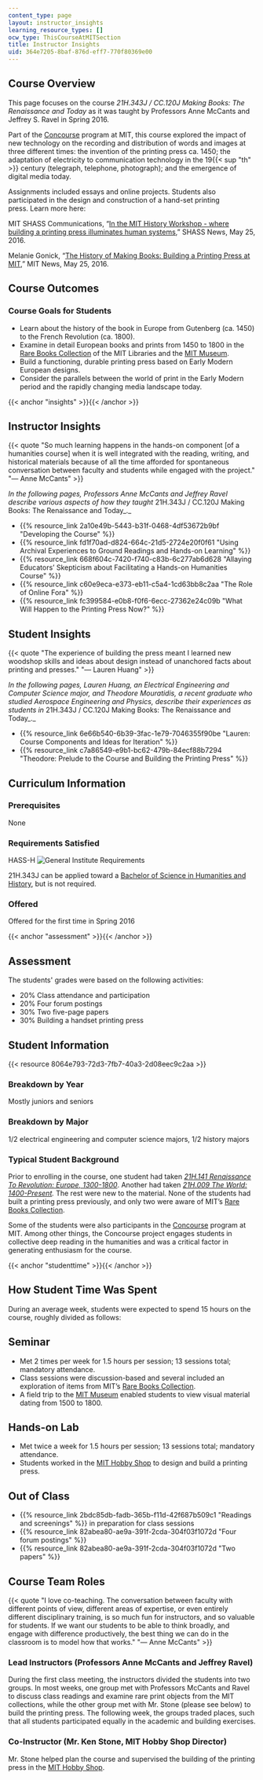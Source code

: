 ```yaml
---
content_type: page
layout: instructor_insights
learning_resource_types: []
ocw_type: ThisCourseAtMITSection
title: Instructor Insights
uid: 364e7205-8baf-876d-eff7-770f80369e00
---
```


Course Overview
---------------

This page focuses on the course _21H.343J / CC.120J_ _Making Books: The Renaissance and Today_ as it was taught by Professors Anne McCants and Jeffrey S. Ravel in Spring 2016.

Part of the [Concourse](http://concourse.mit.edu/) program at MIT, this course explored the impact of new technology on the recording and distribution of words and images at three different times: the invention of the printing press ca. 1450; the adaptation of electricity to communication technology in the 19{{< sup "th" >}} century (telegraph, telephone, photograph); and the emergence of digital media today.

Assignments included essays and online projects. Students also participated in the design and construction of a hand-set printing press. Learn more here:

MIT SHASS Communications, “[In the MIT History Workshop - where building a printing press illuminates human systems](http://shass.mit.edu/news/news-2016-mens-et-manus-in-the-history-workshop),” SHASS News, May 25, 2016.

Melanie Gonick, “[The History of Making Books: Building a Printing Press at MIT](https://www.youtube.com/watch?v=ioPT8oDoG_I&feature=youtu.be),” MIT News, May 25, 2016.

Course Outcomes
---------------

### Course Goals for Students

*   Learn about the history of the book in Europe from Gutenberg (ca. 1450) to the French Revolution (ca. 1800).
*   Examine in detail European books and prints from 1450 to 1800 in the [Rare Books Collection](http://libraries.mit.edu/archives/research/rare-books.html) of the MIT Libraries and the [MIT Museum](http://web.mit.edu/museum/).
*   Build a functioning, durable printing press based on Early Modern European designs.
*   Consider the parallels between the world of print in the Early Modern period and the rapidly changing media landscape today.

{{< anchor "insights" >}}{{< /anchor >}}

Instructor Insights
-------------------

{{< quote "So much learning happens in the hands-on component [of a humanities course] when it is well integrated with the reading, writing, and historical materials because of all the time afforded for spontaneous conversation between faculty and students while engaged with the project." "— Anne McCants" >}}

_In the following pages, Professors Anne McCants and Jeffrey Ravel describe various aspects of how they taught_ 21H.343J / CC.120J Making Books: The Renaissance and Today_._

*   {{% resource_link 2a10e49b-5443-b31f-0468-4df53672b9bf "Developing the Course" %}}
*   {{% resource_link fd1f70ad-d824-664c-21d5-2724e20f0f61 "Using Archival Experiences to Ground Readings and Hands-on Learning" %}}
*   {{% resource_link 668f604c-7420-f740-c83b-6c277ab6d628 "Allaying Educators’ Skepticism about Facilitating a Hands-on Humanities Course" %}}
*   {{% resource_link c60e9eca-e373-eb11-c5a4-1cd63bb8c2aa "The Role of Online Fora" %}}
*   {{% resource_link fc399584-e0b8-f0f6-6ecc-27362e24c09b "What Will Happen to the Printing Press Now?" %}}

Student Insights
----------------

{{< quote "The experience of building the press meant I learned new woodshop skills and ideas about design instead of unanchored facts about printing and presses." "— Lauren Huang" >}}

_In the following pages, Lauren Huang, an Electrical Engineering and Computer Science major, and Theodore Mouratidis, a recent graduate who studied Aerospace Engineering and Physics, describe their experiences as students in_ 21H.343J / CC.120J Making Books: The Renaissance and Today_._

*   {{% resource_link 6e66b540-6b39-3fac-1e79-7046355f90be "Lauren: Course Components and Ideas for Iteration" %}}
*   {{% resource_link c7a86549-e9b1-bc62-479b-84ecf88b7294 "Theodore: Prelude to the Course and Building the Printing Press" %}}

Curriculum Information
----------------------

### Prerequisites

None

### Requirements Satisfied

HASS-H ![General Institute Requirements](/images/educator/icon-question-hass-h.png)

21H.343J can be applied toward a [Bachelor of Science in Humanities and History](http://history.mit.edu/undergraduate), but is not required.

### Offered

Offered for the first time in Spring 2016

{{< anchor "assessment" >}}{{< /anchor >}}

Assessment
----------

The students' grades were based on the following activities:

- 20% Class attendance and participation
- 20% Four forum postings
- 30% Two five-page papers
- 30% Building a handset printing press

Student Information
-------------------

{{< resource 8064e793-72d3-7fb7-40a3-2d08eec9c2aa >}}

### Breakdown by Year

Mostly juniors and seniors

### Breakdown by Major

1/2 electrical engineering and computer science majors, 1/2 history majors

### Typical Student Background

Prior to enrolling in the course, one student had taken [_21H.141 Renaissance To Revolution: Europe, 1300-1800_](/courses/21h-141-renaissance-to-revolution-europe-1300-1800-spring-2015/). Another had taken [_21H.009 The World: 1400-Present_](/courses/21h-009-the-world-1400-present-spring-2014/)_._ The rest were new to the material. None of the students had built a printing press previously, and only two were aware of MIT’s [Rare Books Collection](http://libraries.mit.edu/archives/research/rare-books.html).

Some of the students were also participants in the [Concourse](http://concourse.mit.edu/) program at MIT. Among other things, the Concourse project engages students in collective deep reading in the humanities and was a critical factor in generating enthusiasm for the course.

{{< anchor "studenttime" >}}{{< /anchor >}}

How Student Time Was Spent
--------------------------

During an average week, students were expected to spend 15 hours on the course, roughly divided as follows:

Seminar
-------

*   Met 2 times per week for 1.5 hours per session; 13 sessions total; mandatory attendance.
*   Class sessions were discussion-based and several included an exploration of items from MIT’s [Rare Books Collection](http://libraries.mit.edu/archives/research/rare-books.html).
*   A field trip to the [MIT Museum](http://mitmuseum.mit.edu/) enabled students to view visual material dating from 1500 to 1800.

Hands-on Lab
------------

*   Met twice a week for 1.5 hours per session; 13 sessions total; mandatory attendance.
*   Students worked in the [MIT Hobby Shop](http://studentlife.mit.edu/hobbyshop) to design and build a printing press.

Out of Class
------------

*   {{% resource_link 2bdc85db-fadb-365b-f11d-42f687b509c1 "Readings and screenings" %}} in preparation for class sessions
*   {{% resource_link 82abea80-ae9a-391f-2cda-304f03f1072d "Four forum postings" %}}
*   {{% resource_link 82abea80-ae9a-391f-2cda-304f03f1072d "Two papers" %}}

Course Team Roles
-----------------

{{< quote "I love co-teaching. The conversation between faculty with different points of view, different areas of expertise, or even entirely different disciplinary training, is so much fun for instructors, and so valuable for students. If we want our students to be able to think broadly, and engage with difference productively, the best thing we can do in the classroom is to model how that works." "— Anne McCants" >}}

### Lead Instructors (Professors Anne McCants and Jeffrey Ravel)

During the first class meeting, the instructors divided the students into two groups. In most weeks, one group met with Professors McCants and Ravel to discuss class readings and examine rare print objects from the MIT collections, while the other group met with Mr. Stone (please see below) to build the printing press. The following week, the groups traded places, such that all students participated equally in the academic and building exercises.

### Co-Instructor (Mr. Ken Stone, MIT Hobby Shop Director)

Mr. Stone helped plan the course and supervised the building of the printing press in the [MIT Hobby Shop](http://studentlife.mit.edu/hobbyshop).
